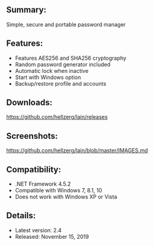 ## Summary: ##

Simple, secure and portable password manager

## Features: ##

* Features AES256 and SHA256 cryptography
* Random password generator included
* Automatic lock when inactive
* Start with Windows option
* Backup/restore profile and accounts

## Downloads: ##
https://github.com/hellzerg/lain/releases

## Screenshots: ##
https://github.com/hellzerg/lain/blob/master/IMAGES.md

## Compatibility: ##

* .NET Framework 4.5.2
* Compatible with Windows 7, 8.1, 10
* Does not work with Windows XP or Vista

## Details: ##

* Latest version: 2.4
* Released: November 15, 2019
